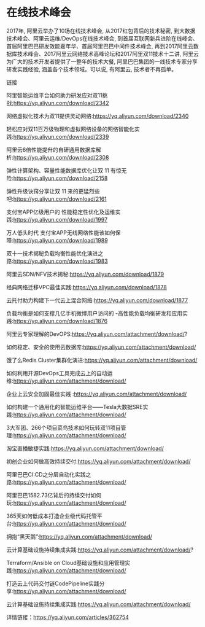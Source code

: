 # 在线技术峰会

2017年, 阿里云举办了10场在线技术峰会, 从2017红包背后的技术秘密, 到大数据技术峰会、阿里云运维/DevOps在线技术峰会, 到首届互联网新兵进阶在线峰会、首届阿里巴巴研发效能嘉年华、首届阿里巴巴中间件技术峰会, 再到2017阿里云数据库技术峰会、2017阿里云网络技术高峰论坛和2017阿里双11技术十二讲, 阿里云为广大的技术开发者提供了一整年的技术大餐, 阿里巴巴集团的一线技术专家分享研发实践经验, 涵盖各个技术领域。可以说, 有阿里云, 技术者不再孤单。

链接

阿里智能运维平台如何助力研发应对双11挑战;https://yq.aliyun.com/download/2342

网络虚拟化技术为双11提供灵动网络:https://yq.aliyun.com/download/2340

轻松应对双11百万级物理和虚拟网络设备的网络智能化实践:https://yq.aliyun.com/download/2339

阿里云6倍性能提升的自研通用数据库解析:https://yq.aliyun.com/download/2308

弹性计算架构、容量性能数据库优化让双 11 有惊无险:https://yq.aliyun.com/download/2158

弹性升级诀窍分享让双 11 来的更猛烈些吧:https://yq.aliyun.com/download/2161
    
支付宝APP亿级用户的 性能稳定性优化及运维实践:https://yq.aliyun.com/download/1997    
   
万人低头时代 支付宝APP无线网络性能该如何保障:https://yq.aliyun.com/download/1989

双十一技术揭秘负载均衡性能优化演进之路:https://yq.aliyun.com/download/1983

阿里云SDN/NFV技术揭秘:https://yq.aliyun.com/download/1879

经典网络迁移VPC最佳实践:https://yq.aliyun.com/download/1878

云托付助力构建下一代云上混合网络:https://yq.aliyun.com/download/1877

负载均衡是如何支撑几亿手机微博用户访问的 -高性能负载均衡研发和应用实践:https://yq.aliyun.com/download/1876

阿里云专家理解的DevOPS:https://yq.aliyun.com/attachment/download/?

如何稳定、安全的使用云数据库:https://yq.aliyun.com/attachment/download/

饿了么Redis Cluster集群化演进:https://yq.aliyun.com/attachment/download/

如何利用开源DevOps工具完成云上的自动运维:https://yq.aliyun.com/attachment/download/

企业上云安全加固最佳实践 :https://yq.aliyun.com/attachment/download/

如何构建一个通用化的智能运维平台——Tesla大数据SRE实践:https://yq.aliyun.com/attachment/download/

3大军团、266个项目菜鸟技术如何玩转双11项目管理:https://yq.aliyun.com/attachment/download/

淘宝直播敏捷实践:https://yq.aliyun.com/attachment/download/

初创企业如何做高效持续交付:https://yq.aliyun.com/attachment/download/

阿里巴巴CI:CD之分层自动化实践之路:https://yq.aliyun.com/attachment/download/

阿里巴巴1582.73亿背后的持续交付如何玩:https://yq.aliyun.com/attachment/download/

365天如何低成本打造企业级代码托管平台:https://yq.aliyun.com/attachment/download/

拥抱“黑天鹅”:https://yq.aliyun.com/attachment/download/

云计算基础设施持续集成实践:https://yq.aliyun.com/attachment/download/?
    
Terraform/Ansible on Cloud基础设施和应用管理实践:https://yq.aliyun.com/attachment/download/

打造云上代码交付链CodePipeline实践分享:https://yq.aliyun.com/attachment/download/

云计算基础设施持续集成实践:https://yq.aliyun.com/attachment/download/

详情链接：https://yq.aliyun.com/articles/362754
